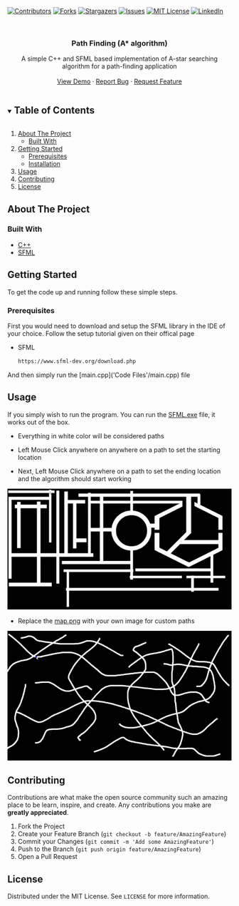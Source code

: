 [![Contributors][contributors-shield]][contributors-url]
[![Forks][forks-shield]][forks-url]
[![Stargazers][stars-shield]][stars-url]
[![Issues][issues-shield]][issues-url]
[![MIT License][license-shield]][license-url]
[![LinkedIn][linkedin-shield]][linkedin-url]



<!-- PROJECT LOGO -->
<br />

  <h3 align="center">Path Finding (A* algorithm)</h3>

  <p align="center">
    A simple C++ and SFML based implementation of A-star searching algorithm for a path-finding application
    <br />
    <br />
    <a href="https://github.com/Cyna298/Path-Finding-A-star">View Demo</a>
    ·
    <a href="https://github.com/Cyna298/Path-Finding-A-star/issues">Report Bug</a>
    ·
    <a href="https://github.com/Cyna298/Path-Finding-A-star/issues">Request Feature</a>
  </p>
</p>



<!-- TABLE OF CONTENTS -->
<details open="open">
  <summary><h2 style="display: inline-block">Table of Contents</h2></summary>
  <ol>
    <li>
      <a href="#about-the-project">About The Project</a>
      <ul>
        <li><a href="#built-with">Built With</a></li>
      </ul>
    </li>
    <li>
      <a href="#getting-started">Getting Started</a>
      <ul>
        <li><a href="#prerequisites">Prerequisites</a></li>
        <li><a href="#installation">Installation</a></li>
      </ul>
    </li>
    <li><a href="#usage">Usage</a></li>
    <li><a href="#contributing">Contributing</a></li>
    <li><a href="#license">License</a></li>
    
  </ol>
</details>



<!-- ABOUT THE PROJECT -->
## About The Project




### Built With

* [C++](https://gcc.gnu.org/)
* [SFML](https://www.sfml-dev.org/)



<!-- GETTING STARTED -->
## Getting Started

To get the code up and running follow these simple steps.

### Prerequisites

First you would need to download and setup the SFML library in the IDE of your choice. Follow the setup tutorial given on their offical page
* SFML
  ```sh
  https://www.sfml-dev.org/download.php
  ```
And then simply run the [main.cpp]('Code Files'/main.cpp) file



<!-- USAGE EXAMPLES -->
## Usage

If you simply wish to run the program. You can run the [SFML.exe](SFML.exe) file, it works out of the box.
* Everything in white color will be considered paths

* Left Mouse Click anywhere on anywhere on a path to set the starting location

* Next, Left Mouse Click anywhere on a path to set the ending location and the algorithm should start working 

![Demo](images/demo.gif)

* Replace the [map.png](map.png) with your own image for custom paths

![Custom](images/custom_map.gif)



<!-- CONTRIBUTING -->
## Contributing

Contributions are what make the open source community such an amazing place to be learn, inspire, and create. Any contributions you make are **greatly appreciated**.

1. Fork the Project
2. Create your Feature Branch (`git checkout -b feature/AmazingFeature`)
3. Commit your Changes (`git commit -m 'Add some AmazingFeature'`)
4. Push to the Branch (`git push origin feature/AmazingFeature`)
5. Open a Pull Request



<!-- LICENSE -->
## License

Distributed under the MIT License. See `LICENSE` for more information.









<!-- MARKDOWN LINKS & IMAGES -->
<!-- https://www.markdownguide.org/basic-syntax/#reference-style-links -->
[contributors-shield]: https://img.shields.io/github/contributors/Cyna298/Path-Finding-A-star.svg?style=for-the-badge
[contributors-url]: https://github.com/Cyna298/Path-Finding-A-star/graphs/contributors
[forks-shield]: https://img.shields.io/github/forks/Cyna298/Path-Finding-A-star.svg?style=for-the-badge
[forks-url]: https://github.com/Cyna298/Path-Finding-A-star/network/members
[stars-shield]: https://img.shields.io/github/stars/Cyna298/Path-Finding-A-star.svg?style=for-the-badge
[stars-url]: https://github.com/Cyna298/Path-Finding-A-star/stargazers
[issues-shield]: https://img.shields.io/github/issues/Cyna298/Path-Finding-A-star.svg?style=for-the-badge
[issues-url]: https://github.com/Cyna298/Path-Finding-A-star/issues
[license-shield]: https://img.shields.io/github/license/Cyna298/Path-Finding-A-star.svg?style=for-the-badge
[license-url]: https://github.com/Cyna298/Path-Finding-A-star/blob/master/LICENSE.txt
[linkedin-shield]: https://img.shields.io/badge/-LinkedIn-black.svg?style=for-the-badge&logo=linkedin&colorB=555
[linkedin-url]: https://www.linkedin.com/in/mubariz-barkat-ali-0a8b86191/
